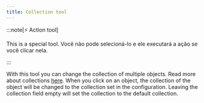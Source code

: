 ```yaml
---
title: Collection tool
---
```


:::note[⚡ Action tool]

This is a special tool.
Você não pode selecioná-lo e ele executará a ação se você clicar nela.

:::

With this tool you can change the collection of multiple objects. Read more about collections [here](../collections.md).
When you click on an object, the collection of the object will be changed to the collection set in the configuration. Leaving the collection field empty will set the collection to the default collection.

